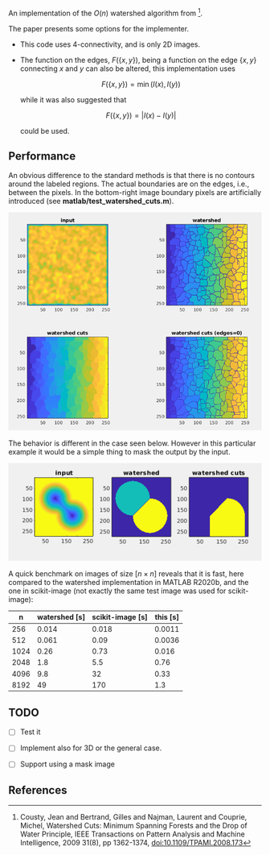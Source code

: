 An implementation of the $`O(n)`$ watershed algorithm from [^1].

The paper presents some options for the implementer.
- This code uses 4-connectivity, and is only 2D images.
- The function on the edges, $`F(\{x,y\})`$, being a function on the edge
  $`\{x,y\}`$ connecting $x$ and $y$ can also be altered, this
  implementation uses

  ``` math
  F(\{x,y\}) = \min \left( I(x) , I(y) \right)
  ```

  while it was also suggested that

  ``` math
  F(\{x,y\}) = | I(x) - I(y) |
  ```

  could be used.

## Performance
An obvious difference to the standard methods is that there is no
contours around the labeled regions. The actual boundaries are on the
edges, i.e., between the pixels. In the bottom-right image boundary
pixels are artificially introduced (see **matlab/test_watershed_cuts.m**).

<img src="doc/screenshot1.png">

The behavior is different in the case seen below. However in this
particular example it would be a simple thing to mask the output by
the input.

<img src="doc/screenshot2.png">


A quick benchmark on images of size $`\left[n \times n\right]`$ reveals that it
is fast, here compared to the watershed implementation in MATLAB
R2020b, and the one in scikit-image (not exactly the same test image
was used for scikit-image):

| n    | watershed [s] | scikit-image [s] | this [s] |
| ---  |    ---        |     ---          |   ---    |
| 256  |  0.014        |   0.018          | 0.0011   |
| 512  |  0.061        |   0.09           | 0.0036   |
| 1024 |  0.26         |   0.73           | 0.016    |
| 2048 |  1.8          |   5.5            | 0.76     |
| 4096 |  9.8          |  32              | 0.33     |
| 8192 | 49            | 170              | 1.3      |


## TODO
- [ ] Test it
- [ ] Implement also for 3D or the general case.
- [ ] Support using a mask image


## References

[^1]: Cousty, Jean and Bertrand, Gilles and Najman, Laurent and Couprie, Michel, Watershed Cuts: Minimum Spanning Forests and the Drop of Water Principle, IEEE Transactions on Pattern Analysis and Machine Intelligence, 2009 31(8), pp 1362-1374, [doi:10.1109/TPAMI.2008.173](http://dx.doi.org/10.1109/TPAMI.2008.173)
